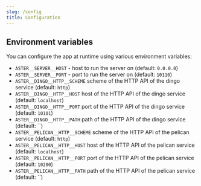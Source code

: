 ```yaml
---
slug: /config
title: Configuration
---
```


## Environment variables

You can configure the app at runtime using various environment variables:

- `ASTER__SERVER__HOST` -
  host to run the server on
  (default: `0.0.0.0`)
- `ASTER__SERVER__PORT` -
  port to run the server on
  (default: `10110`)
- `ASTER__DINGO__HTTP__SCHEME`
  scheme of the HTTP API of the dingo service
  (default: `http`)
- `ASTER__DINGO__HTTP__HOST`
  host of the HTTP API of the dingo service
  (default: `localhost`)
- `ASTER__DINGO__HTTP__PORT`
  port of the HTTP API of the dingo service
  (default: `10101`)
- `ASTER__DINGO__HTTP__PATH`
  path of the HTTP API of the dingo service
  (default: ``)
- `ASTER__PELICAN__HTTP__SCHEME`
  scheme of the HTTP API of the pelican service
  (default: `http`)
- `ASTER__PELICAN__HTTP__HOST`
  host of the HTTP API of the pelican service
  (default: `localhost`)
- `ASTER__PELICAN__HTTP__PORT`
  port of the HTTP API of the pelican service
  (default: `10200`)
- `ASTER__PELICAN__HTTP__PATH`
  path of the HTTP API of the pelican service
  (default: ``)
